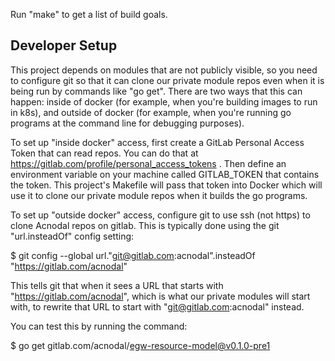 Run "make" to get a list of build goals.

## Developer Setup

This project depends on modules that are not publicly visible, so you
need to configure git so that it can clone our private module repos
even when it is being run by commands like "go get". There are two
ways that this can happen: inside of docker (for example, when you're
building images to run in k8s), and outside of docker (for example,
when you're running go programs at the command line for debugging
purposes).

To set up "inside docker" access, first create a GitLab Personal
Access Token that can read repos. You can do that at
https://gitlab.com/profile/personal_access_tokens . Then define an
environment variable on your machine called GITLAB_TOKEN that contains
the token. This project's Makefile will pass that token into Docker
which will use it to clone our private module repos when it builds the
go programs.

To set up "outside docker" access, configure git to use ssh (not
https) to clone Acnodal repos on gitlab. This is typically done using
the git "url.insteadOf" config setting:

 $ git config --global url."git@gitlab.com:acnodal".insteadOf "https://gitlab.com/acnodal"

This tells git that when it sees a URL that starts with
"https://gitlab.com/acnodal", which is what our private modules will
start with, to rewrite that URL to start with "git@gitlab.com:acnodal"
instead.

You can test this by running the command:

 $ go get gitlab.com/acnodal/egw-resource-model@v0.1.0-pre1

